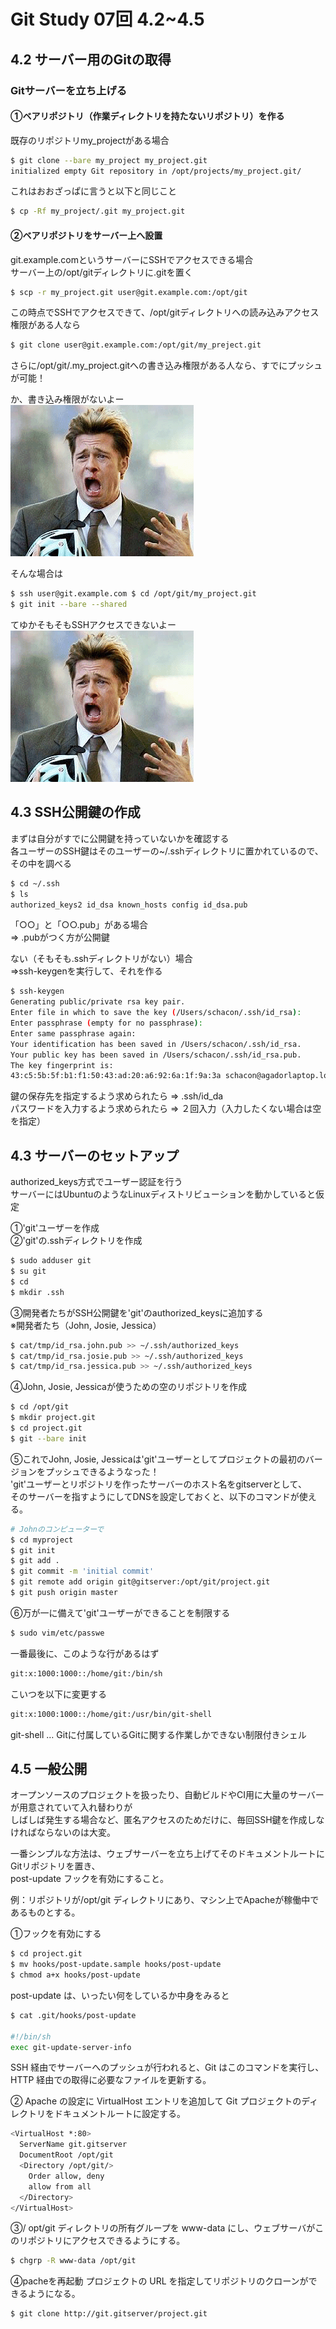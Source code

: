 Git Study 07回 4.2~4.5
=========
## 4.2 サーバー用のGitの取得

### Gitサーバーを立ち上げる  

#### ①ベアリポジトリ（作業ディレクトリを持たないリポジトリ）を作る  
  
既存のリポジトリmy_projectがある場合
```sh
$ git clone --bare my_project my_project.git
initialized empty Git repository in /opt/projects/my_project.git/
```
これはおおざっぱに言うと以下と同じこと
```sh
$ cp -Rf my_project/.git my_project.git
```

#### ②ベアリポジトリをサーバー上へ設置  
  
git.example.comというサーバーにSSHでアクセスできる場合  
サーバー上の/opt/gitディレクトリに.gitを置く
```sh
$ scp -r my_project.git user@git.example.com:/opt/git
```

この時点でSSHでアクセスできて、/opt/gitディレクトリへの読み込みアクセス権限がある人なら
```sh
$ git clone user@git.example.com:/opt/git/my_preject.git
```
さらに/opt/git/.my_project.gitへの書き込み権限がある人なら、すでにプッシュが可能！

か、書き込み権限がないよー  
![1](./img/1.png)

そんな場合は
```sh
$ ssh user@git.example.com $ cd /opt/git/my_project.git
$ git init --bare --shared
```

てゆかそもそもSSHアクセスできないよー  
![1](./img/1.png)

## 4.3 SSH公開鍵の作成

まずは自分がすでに公開鍵を持っていないかを確認する  
各ユーザーのSSH鍵はそのユーザーの~/.sshディレクトリに置かれているので、その中を調べる  
```sh
$ cd ~/.ssh
$ ls
authorized_keys2 id_dsa known_hosts config id_dsa.pub
```
「○○」と「○○.pub」がある場合  
=> .pubがつく方が公開鍵  
  
ない（そもそも.sshディレクトリがない）場合  
=>ssh-keygenを実行して、それを作る

```sh
$ ssh-keygen
Generating public/private rsa key pair.
Enter file in which to save the key (/Users/schacon/.ssh/id_rsa):
Enter passphrase (empty for no passphrase):
Enter same passphrase again:
Your identification has been saved in /Users/schacon/.ssh/id_rsa.
Your public key has been saved in /Users/schacon/.ssh/id_rsa.pub.
The key fingerprint is:
43:c5:5b:5f:b1:f1:50:43:ad:20:a6:92:6a:1f:9a:3a schacon@agadorlaptop.local
```

鍵の保存先を指定するよう求められたら => .ssh/id_da  
パスワードを入力するよう求められたら => ２回入力（入力したくない場合は空を指定）

## 4.3 サーバーのセットアップ

authorized_keys方式でユーザー認証を行う  
サーバーにはUbuntuのようなLinuxディストリビューションを動かしていると仮定
  
①'git'ユーザーを作成  
②'git'の.sshディレクトリを作成
```sh
$ sudo adduser git
$ su git
$ cd
$ mkdir .ssh
```
③開発者たちがSSH公開鍵を'git'のauthorized_keysに追加する  
※開発者たち（John, Josie, Jessica）
```sh
$ cat/tmp/id_rsa.john.pub >> ~/.ssh/authorized_keys
$ cat/tmp/id_rsa.josie.pub >> ~/.ssh/authorized_keys
$ cat/tmp/id_rsa.jessica.pub >> ~/.ssh/authorized_keys
```
④John, Josie, Jessicaが使うための空のリポジトリを作成
```sh
$ cd /opt/git
$ mkdir project.git
$ cd project.git
$ git --bare init
```
⑤これでJohn, Josie, Jessicaは'git'ユーザーとしてプロジェクトの最初のバージョンをプッシュできるようなった！  
'git'ユーザーとリポジトリを作ったサーバーのホスト名をgitserverとして、  
そのサーバーを指すようにしてDNSを設定しておくと、以下のコマンドが使える。
```sh
# Johnのコンピューターで
$ cd myproject
$ git init
$ git add .
$ git commit -m 'initial commit'
$ git remote add origin git@gitserver:/opt/git/project.git
$ git push origin master
```
⑥万が一に備えて'git'ユーザーができることを制限する  
```sh
$ sudo vim/etc/passwe
```
一番最後に、このような行があるはず
```sh
git:x:1000:1000::/home/git:/bin/sh
```
こいつを以下に変更する
```sh
git:x:1000:1000::/home/git:/usr/bin/git-shell
```
git-shell … Gitに付属しているGitに関する作業しかできない制限付きシェル

## 4.5 一般公開

オープンソースのプロジェクトを扱ったり、自動ビルドやCI用に大量のサーバーが用意されていて入れ替わりが  
しばしば発生する場合など、匿名アクセスのためだけに、毎回SSH鍵を作成しなければならないのは大変。  
  
一番シンプルな方法は、ウェブサーバーを立ち上げてそのドキュメントルートにGitリポジトリを置き、  
post-update フックを有効にすること。  

例：リポジトリが/opt/git ディレクトリにあり、マシン上でApacheが稼働中であるものとする。  

①フックを有効にする
```sh
$ cd project.git
$ mv hooks/post-update.sample hooks/post-update
$ chmod a+x hooks/post-update
```
post-update は、いったい何をしているか中身をみると
```sh
$ cat .git/hooks/post-update

#!/bin/sh
exec git-update-server-info
```
SSH 経由でサーバーへのプッシュが行われると、Git はこのコマンドを実行し、HTTP 経由での取得に必要なファイルを更新する。
  
②
Apache の設定に VirtualHost エントリを追加して Git プロジェクトのディレクトリをドキュメントルートに設定する。
```sh
<VirtualHost *:80>
  ServerName git.gitserver
  DocumentRoot /opt/git
  <Directory /opt/git/>
    Order allow, deny
    allow from all
  </Directory>
</VirtualHost>
```
③/
opt/git ディレクトリの所有グループを www-data にし、ウェブサーバがこのリポジトリにアクセスできるようにする。

```sh
$ chgrp -R www-data /opt/git
```
④pacheを再起動
プロジェクトの URL を指定してリポジトリのクローンができるようになる。

```sh
$ git clone http://git.gitserver/project.git
```

